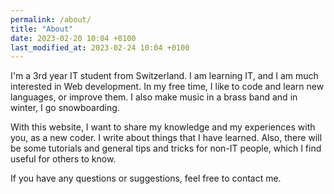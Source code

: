 ```yaml
---
permalink: /about/
title: "About"
date: 2023-02-20 10:04 +0100
last_modified_at: 2023-02-24 10:04 +0100
---
```


I'm a 3rd year IT student from Switzerland. I am learning IT, and I am much interested in Web development. In my free time, I like to code and learn new languages, or improve them. I also make music in a brass band and in winter, I go snowboarding.

With this website, I want to share my knowledge and my experiences with you, as a new coder. I write about things that I have learned. Also, there will be some tutorials and general tips and tricks for non-IT people, which I find useful for others to know.

If you have any questions or suggestions, feel free to contact me.
